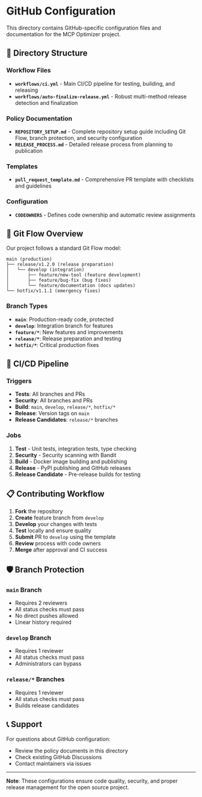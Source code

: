 # GitHub Configuration

This directory contains GitHub-specific configuration files and documentation for the MCP Optimizer project.

## 📁 Directory Structure

### Workflow Files
- **`workflows/ci.yml`** - Main CI/CD pipeline for testing, building, and releasing
- **`workflows/auto-finalize-release.yml`** - Robust multi-method release detection and finalization

### Policy Documentation
- **`REPOSITORY_SETUP.md`** - Complete repository setup guide including Git Flow, branch protection, and security configuration
- **`RELEASE_PROCESS.md`** - Detailed release process from planning to publication


### Templates
- **`pull_request_template.md`** - Comprehensive PR template with checklists and guidelines

### Configuration
- **`CODEOWNERS`** - Defines code ownership and automatic review assignments

## 🔄 Git Flow Overview

Our project follows a standard Git Flow model:

```
main (production)
├── release/v1.2.0 (release preparation)
│   └── develop (integration)
│       ├── feature/new-tool (feature development)
│       ├── feature/bug-fix (bug fixes)
│       └── feature/documentation (docs updates)
└── hotfix/v1.1.1 (emergency fixes)
```

### Branch Types
- **`main`**: Production-ready code, protected
- **`develop`**: Integration branch for features
- **`feature/*`**: New features and improvements
- **`release/*`**: Release preparation and testing
- **`hotfix/*`**: Critical production fixes

## 🚀 CI/CD Pipeline

### Triggers
- **Tests**: All branches and PRs
- **Security**: All branches and PRs
- **Build**: `main`, `develop`, `release/*`, `hotfix/*`
- **Release**: Version tags on `main`
- **Release Candidates**: `release/*` branches

### Jobs
1. **Test** - Unit tests, integration tests, type checking
2. **Security** - Security scanning with Bandit
3. **Build** - Docker image building and publishing
4. **Release** - PyPI publishing and GitHub releases
5. **Release Candidate** - Pre-release builds for testing

## 📋 Contributing Workflow

1. **Fork** the repository
2. **Create** feature branch from `develop`
3. **Develop** your changes with tests
4. **Test** locally and ensure quality
5. **Submit** PR to `develop` using the template
6. **Review** process with code owners
7. **Merge** after approval and CI success

## 🛡️ Branch Protection

### `main` Branch
- Requires 2 reviewers
- All status checks must pass
- No direct pushes allowed
- Linear history required

### `develop` Branch  
- Requires 1 reviewer
- All status checks must pass
- Administrators can bypass

### `release/*` Branches
- Requires 1 reviewer
- All status checks must pass
- Builds release candidates

## 📞 Support

For questions about GitHub configuration:
- Review the policy documents in this directory
- Check existing GitHub Discussions
- Contact maintainers via issues

---

**Note**: These configurations ensure code quality, security, and proper release management for the open source project. 